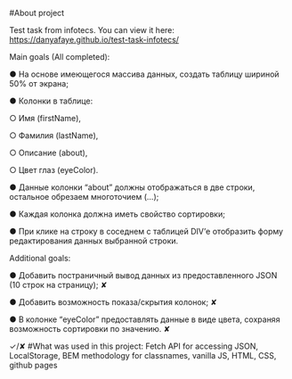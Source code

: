 #About project

Test task from infotecs. You can view it here: https://danyafaye.github.io/test-task-infotecs/

Main goals (All completed):

●	На основе имеющегося массива данных, создать таблицу шириной 50% от экрана;

●	Колонки в таблице: 

○	Имя (firstName), 

○	Фамилия (lastName), 

○	Описание (about),

○	Цвет глаз (eyeColor).

●	Данные колонки “about” должны отображаться в две строки, остальное обрезаем многоточием (...);

●	Каждая колонка должна иметь свойство сортировки;

●	При клике на строку в соседнем с таблицей DIV’е отобразить форму редактирования данных выбранной строки.

Additional goals:

●	Добавить постраничный вывод данных из предоставленного JSON (10 строк на страницу); ✘

●	Добавить возможность показа/скрытия колонок; ✘

●	В колонке “eyeColor” предоставлять данные в виде цвета, сохраняя возможность сортировки по значению. ✘

✓/✘
#What was used in this project: 
Fetch API for accessing JSON, LocalStorage, BEM methodology for classnames, vanilla JS, HTML, CSS, github pages 